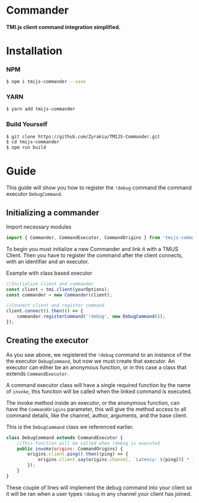 # Commander

#### TMI.js client command integration simplified.

# Installation

### **NPM**

```bash
$ npm i tmijs-commander --save
```

### **YARN**

```bash
$ yarn add tmijs-commander
```

### **Build Yourself**
```bash
$ git clone https://github.com/Zyrakia/TMIJS-Commander.git
$ cd tmijs-commander
$ npm run build
```

# Guide

This guide will show you how to register the `!debug` command the command executor `DebugCommand`.

## **Initializing a commander**

Import necessary modules

```javascript
import { Commander, CommandExecutor, CommandOrigins } from 'tmijs-commander';
```

To begin you must initialize a new Commander and link it with a TMIJS Client. Then you have to register the command after the client connects, with an identifier and an executor.

Example with class based executor

```javascript
//Initialize client and commander
const client = tmi.client(yourOptions);
const commander = new Commander(client);

//Connect client and register command
client.connect().then(() => {
	commander.registerCommand('!debug', new DebugCommand());
});
```

## **Creating the executor**

As you saw above, we registered the `!debug` command to an instance of the the executor `DebugCommand`, but now we must create that executor. An executor can either be an anonymous function, or in this case a class that extends `CommandExecutor`.

A command executor class will have a single required function by the name of `invoke`, this function will be called when the linked command is executed.

The invoke method inside an executor, or the anonymous function, can have the `CommandOrigins` parameter, this will give the method access to all command details, like the channel, author, arguments, and the base client.

This is the `DebugCommand` class we referenced earlier.

```javascript
class DebugCommand extends CommandExecutor {
    //This function will be called when !debug is executed
    public invoke(origins: CommandOrigins) {
        origins.client.ping().then((ping) => {
			origins.client.say(origins.channel, `Latency: ${ping[0] * 1000}ms`);
		});
    }
}
```

These couple of lines will implement the debug command into your client so it will be ran when a user types `!debug` in any channel your client has joined.